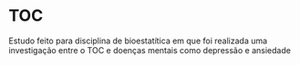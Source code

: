 # TOC
 Estudo feito para disciplina de bioestatítica em que foi realizada uma investigação entre o TOC e doenças mentais como depressão e ansiedade
